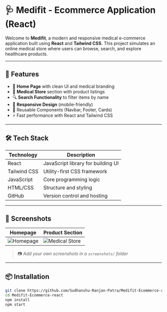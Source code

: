 # 🩺 Medifit - Ecommerce Application (React)

Welcome to **Medifit**, a modern and responsive medical e-commerce application built using **React** and **Tailwind CSS**. This project simulates an online medical store where users can browse, search, and explore healthcare products.

---

## 🚀 Features

- 🧾 **Home Page** with clean UI and medical branding
- 🏥 **Medical Store** section with product listings
- 🔍 **Search Functionality** to filter items by name
- 📱 **Responsive Design** (mobile-friendly)
- 🔄 Reusable Components (Navbar, Footer, Cards)
- ⚡ Fast performance with React and Tailwind CSS

---

## 🛠️ Tech Stack

| Technology | Description |
|------------|-------------|
| React      | JavaScript library for building UI |
| Tailwind CSS | Utility-first CSS framework |
| JavaScript | Core programming logic |
| HTML/CSS   | Structure and styling |
| GitHub     | Version control and hosting |

---

## 📸 Screenshots

| Homepage | Product Section |
|----------|------------------|
| ![Homepage](./screenshots/home.png) | ![Medical Store](./screenshots/store.png) |

> 📷 *Add your own screenshots in a `screenshots/` folder*

---

## 📦 Installation

```bash
git clone https://github.com/Sudhanshu-Ranjan-Patra/Medifit-Ecommerce-react.git
cd Medifit-Ecommerce-react
npm install
npm start
